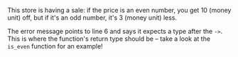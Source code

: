 

This store is having a sale: if the price is an even number, you get 10 (money unit) off, but if it's an odd number, it's 3 (money unit) less.

<div class="hint">
  The error message points to line 6 and says it expects a type after the <code>-></code>.
  This is where the function's return type should be – take a look at the <code>is_even</code> function for an example!
</div>
